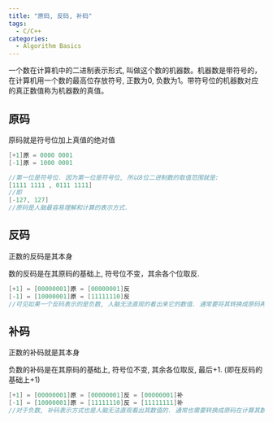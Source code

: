 ```yaml
---
title: "原码, 反码, 补码"
tags:
  - C/C++
categories:
  - Algorithm Basics
---
```

一个数在计算机中的二进制表示形式,  叫做这个数的机器数。机器数是带符号的，在计算机用一个数的最高位存放符号, 正数为0, 负数为1。带符号位的机器数对应的真正数值称为机器数的真值。

## 原码
原码就是符号位加上真值的绝对值

```c
[+1]原 = 0000 0001
[-1]原 = 1000 0001

//第一位是符号位. 因为第一位是符号位, 所以8位二进制数的取值范围就是:
[1111 1111 , 0111 1111]
//即
[-127, 127]
//原码是人脑最容易理解和计算的表示方式.
```

## 反码
正数的反码是其本身

数的反码是在其原码的基础上, 符号位不变，其余各个位取反.

```c
[+1] = [00000001]原 = [00000001]反
[-1] = [10000001]原 = [11111110]反
//可见如果一个反码表示的是负数, 人脑无法直观的看出来它的数值. 通常要将其转换成原码再计算.
```

## 补码
正数的补码就是其本身

负数的补码是在其原码的基础上, 符号位不变, 其余各位取反, 最后+1. (即在反码的基础上+1)

```c
[+1] = [00000001]原 = [00000001]反 = [00000001]补
[-1] = [10000001]原 = [11111110]反 = [11111111]补
//对于负数, 补码表示方式也是人脑无法直观看出其数值的. 通常也需要转换成原码在计算其数值.
```